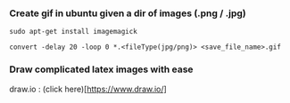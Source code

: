 ### Create gif in ubuntu given a dir of images (.png / .jpg)
`sudo apt-get install imagemagick`

`convert -delay 20 -loop 0 *.<fileType(jpg/png)> <save_file_name>.gif`


### Draw complicated latex images with ease

draw.io : (click here)[https://www.draw.io/]
